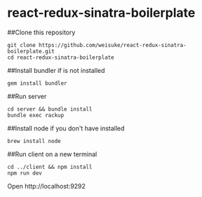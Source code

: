 # react-redux-sinatra-boilerplate

##Clone this repository
```
git clone https://github.com/weisuke/react-redux-sinatra-boilerplate.git
cd react-redux-sinatra-boilerplate
```

##Install bundler if is not installed
```
gem install bundler
```

##Run server
```
cd server && bundle install
bundle exec rackup
```

##Install node if you don't have installed
```
brew install node
```

##Run client on a new terminal
```
cd ../client && npm install
npm run dev
```

Open http://localhost:9292
